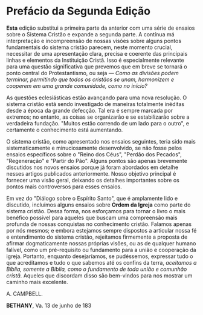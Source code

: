 # Prefácio da Segunda Edição

**Esta** edição substitui a primeira parte da anterior com uma série de ensaios sobre o Sistema Cristão e expande a segunda parte. A contínua má interpretação e incompreensão de nossas visões sobre alguns pontos fundamentais do sistema cristão parecem, neste momento crucial, necessitar de uma apresentação clara, precisa e coerente das principais linhas e elementos da Instituição Cristã. Isso é especialmente relevante para uma questão significativa que prevemos que em breve se tornará o ponto central do Protestantismo, ou seja — *Como as divisões podem terminar, permitindo que todos os cristãos se unam, harmonizem e cooperem em uma grande comunidade, como no início?*

As questões eclesiásticas estão avançando para uma nova resolução. O sistema cristão está sendo investigado de maneiras totalmente inéditas desde a época da grande defecção. Tal era é sempre marcada por extremos; no entanto, as coisas se organizarão e se estabilizarão sobre a verdadeira fundação. "Muitos estão correndo de um lado para o outro", e certamente o conhecimento está aumentando.

O sistema cristão, como apresentado nos ensaios seguintes, teria sido mais sistematicamente e minuciosamente desenvolvido, se não fosse pelos ensaios específicos sobre o "Reino dos Céus", "Perdão dos Pecados", "Regeneração" e "Partir do Pão". Alguns pontos são apenas brevemente discutidos nos novos ensaios porque já foram abordados em detalhe nesses artigos publicados anteriormente. Nosso objetivo principal é fornecer uma visão geral, deixando os detalhes importantes sobre os pontos mais controversos para esses ensaios.

Em vez do "Diálogo sobre o Espírito Santo", que é amplamente lido e discutido, incluímos alguns ensaios sobre **Ordem da Igreja** como parte do sistema cristão. Dessa forma, nos esforçamos para tornar o livro o mais benéfico possível para aqueles que buscam uma compreensão mais profunda de nossas conquistas no conhecimento cristão. Falamos apenas por nós mesmos; e embora estejamos sempre dispostos a articular nossa fé e entendimento do sistema cristão, rejeitamos firmemente a proposta de afirmar dogmaticamente nossas próprias visões, ou as de qualquer humano falível, como um pré-requisito ou fundamento para a união e cooperação da igreja. Portanto, enquanto desejaríamos, se pudéssemos, expressar tudo o que acreditamos e tudo o que sabemos até os confins da terra, *aceitamos a Bíblia, somente a Bíblia, como o fundamento de toda união e comunhão cristã.* Aqueles que discordam disso são bem-vindos para nos mostrar um caminho mais excelente.

A. CAMPBELL.

**BETHANY**, Va. 13 de junho de 183